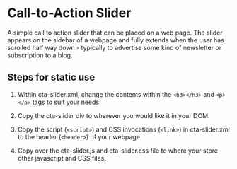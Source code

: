# Call-to-Action Slider

A simple call to action slider that can be placed on a web page. The slider appears on the sidebar of a webpage and fully extends when the user has scrolled half way down - typically to advertise some kind of newsletter or subscription to a blog.

## Steps for static use

1. Within cta-slider.xml, change the contents within the ```<h3></h3>``` and ```<p></p>``` tags to suit your needs

2. Copy the cta-slider div to wherever you would like it in your DOM.

3. Copy the script (```<script>```) and CSS invocations (```<link>```) in cta-slider.xml to the header (```<header>```) of your webpage

4. Copy over the cta-slider.js and cta-slider.css file to where your store other javascript and CSS files.